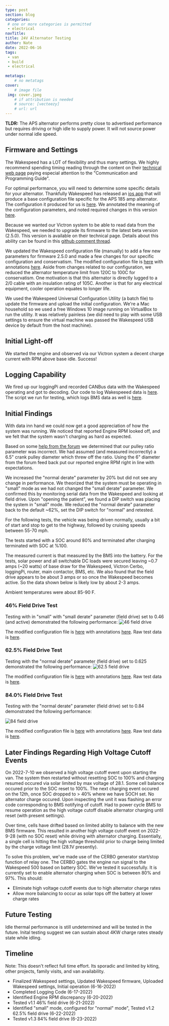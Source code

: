 ```yaml
---
type: post
section: blog
categories: 
 # one or more categories is permitted
 - electrical
navTitle: 
title: 24V Alternator Testing
author: Nate
date: 2022-06-16
tags:
 - van
 - build
 - electrical
 
metatags:
	# no metatags
cover: 
	# image file
 img: cover.jpeg
	# if attribution is needed
	# source: [vecteezy]
	# url: url
---
```


**TLDR:** The APS alternator performs pretty close to advertised performance but requires driving or high idle to supply power.  It will not source power under normal idle speed.

## Firmware and Settings

The Wakespeed has a LOT of flexibility and thus many settings.  We highly recommend spending timing reading through the content on their [technical web page](http://wakespeed.com/technical.html) paying especial attention to the "Communication and Programming Guide".

For optimal performance, you will need to determine some specific details for your alternator.  Thankfully Wakespeed has released an [ios app](https://apps.apple.com/us/app/wakespeed/id1526101154) that will produce a base configuration file specific for the APS 185 amp alternator.  The configuration it produced for us is [here](ALTREG.txt).  We annotated the meaning of the configuration parameters, and noted required changes in this version [here](ALTREG-annotated.txt).

Because we wanted our Victron system to be able to read data from the Wakespeed, we needed to upgrade its firmware to the latest beta version (2.5.0).  This version is available on their technical page.  Details about this ability can be found in this [github comment thread](https://github.com/victronenergy/venus/issues/779).

We updated the Wakespeed configuration file (manually) to add a few new parameters for firmware 2.5.0 and made a few changes for our specific configuration and conservatism.  The modified configuration file is [here](ALTREG-2022-6-16-v-1.0.txt) with annotations [here](ALTREG-2022-6-16-v-1.0-annotated.txt).  Aside from changes related to our configuration, we reduced the alternator temperature limit from 120C to 100C for conservatism.  One motivation is that this alternator is directly lugged to a 2/0 cable with an insulation rating of 105C.  Another is that for any electrical equipment, cooler operation equates to longer life.

We used the Wakespeed Universal Configuration Utility (a batch file) to update the firmware and upload the initial configuration.  We're a Mac household so we used a free Windows 10 image running on VirtualBox to run the utility.  It was relatively painless (we did need to play with some USB settings to ensure the virtual machine was passed the Wakespeed USB device by default from the host machine).


## Initial Light-off

We started the engine and observed via our Victron system a decent charge current with RPM above base idle.  Success!  

## Logging Capability

We fired up our loggingPi and recorded CANBus data with the Wakespeed operating and got to decoding. Our code to log Wakespeeed data is [here](https://github.com/natecostello/wakespeed-status).  The script we run for testing, which logs BMS data as well is [here](https://github.com/natecostello/rec-bms-autotesting/blob/master/bms_test/charge_script.py).

## Initial Findings

With data inn hand we could now get a good appreciation of how the system was running.  We noticed that reported Engine RPM looked off, and we felt that the system wasn't charging as hard as expected.  

Based on some [help from the forum](https://www.fordtransitusaforum.com/threads/seeking-idle-rpm-data-and-crankshaft-pulley-effective-diameter.90608/post-1187692) we determined that our pulley ratio parameter was incorrect.  We had assumed (and measured incorrectly) a 6.5" crank pulley diameter which threw off the ratio.  Using the 6" diameter from the forum feed back put our reported engine RPM right in line with expectations.

We increased the "normal derate" parameter by 20% but did not see any change in performance.  We theorized that the system must be operating in "small" mode as we had not changed the "small derate" parameter.  We confirmed this by monitoring serial data from the Wakespeed and looking at field drive.  Upon "opening the patient", we found a DIP switch was placing the system in "small" mode.  We reduced the "normal derate" parameter back to the default ~62%, set the DIP switch for "normal" and retested.

For the following tests, the vehicle was being driven normally, usually a bit of start and stop to get to the highway, followed by cruising speeds between 55-70 mph.  

The tests started with a SOC around 80% and terminated after charging terminated with SOC at %100.  

The measured current is that measured by the BMS into the battery.  For the tests, solar power and all switchable DC loads were secured leaving ~0.7 amps (~20 watts) of base draw for the Wakespeed, Victron Cerbo, loggingPi, router, main contactor, BMS, etc.  We also found that the field drive appears to be about 3 amps or so once the Wakespeed becomes active.  So the data shown below is likely low by about 2-3 amps.

Ambient temperatures were about 85-90 F.

### 46% Field Drive Test

Testing with in "small" with "small derate" parameter (field drive) set to 0.46 (and active) demonstrated the following performance:
![46 field drive](https://docs.google.com/spreadsheets/d/e/2PACX-1vQTcFFKGOb9fqqtI-93NP_QmIu0zNMuipFprKYlAMI2t5KybDCVkyU3Iaa3p2g6vZ4KvjHCGU8NQ7UW/pubchart?oid=766441317&format=image)

The modified configuration file is [here](ALTREG-2022-6-20-v-1.1.txt) with annotations [here](ALTREG-2022-6-20-v-1.1-annotated.txt). Raw test data is [here](2022-6-21-wakespeed-min-dc-load-v1.1-charge.csv).

### 62.5% Field Drive Test

Testing with the "normal derate" parameter (field drive) set to 0.625 demonstrated the following performance:
![62.5 field drive](https://docs.google.com/spreadsheets/d/e/2PACX-1vQTcFFKGOb9fqqtI-93NP_QmIu0zNMuipFprKYlAMI2t5KybDCVkyU3Iaa3p2g6vZ4KvjHCGU8NQ7UW/pubchart?oid=909248006&format=image)

The modified configuration file is [here](ALTREG-2022-6-21-v-1.2.txt) with annotations [here](ALTREG-2022-6-21-v-1.2-annotated.txt).  Raw test data is [here](2022-6-22-wakespeed-min-dc-load-v1.2-charge.csv).

### 84.0% Field Drive Test

Testing with the "normal derate" parameter (field drive) set to 0.84 demonstrated the following performance:

![84 field drive](https://docs.google.com/spreadsheets/d/e/2PACX-1vQTcFFKGOb9fqqtI-93NP_QmIu0zNMuipFprKYlAMI2t5KybDCVkyU3Iaa3p2g6vZ4KvjHCGU8NQ7UW/pubchart?oid=972344222&format=image)

The modified configuration file is [here](ALTREG-2022-6-22-v-1.3.txt) with annotations [here](ALTREG-2022-6-22-v-1.3-annotated.txt).  Raw test data is [here](2022-6-23-wakespeed-min-dc-load-v1.3-charge.csv).

## Later Findings Regarding High Voltage Cutoff Events

On 2022-7-10 we observed a high voltage cutoff event upon starting the van.  The system then restarted without resetting SOC to 100% and charging resumed occured via solar limited by max voltage of 28.1.  Some cell balance occured prior to the SOC reset to 100%.  The next charging event occured on the 12th, once SOC dropped to > 40% where we have SOCH set.  No alternator charge occured.  Upon inspecting the unit it was flashing an error code corresponding to BMS notifying of cutoff.  Had to power cycle BMS to resume operation as the high voltage cutoff disable alternator charging until reset (with  present settings).

Over time, cells have drifted based on limited ability to balance with the new BMS firmware.  This resulted in another high voltage cutoff event on 2022-9-28 (with no SOC reset) while driving with alternator charging.  Essentially, a single cell is hitting the high voltage threshold prior to charge being limited by the charge voltage limit (28.1V presently).

To solve this problem, we've made use of the CERBO generator start/stop function of relay one.  The CERBO gates the engine run signal to the Wakespeed 500 based on battery SOC.  We've tested it successfully.  It is currently set to enable alternator charging when SOC is between 80% and 97%.  This should:

* Eliminate high voltage cutoff events due to high alternator charge rates
* Allow more balancing to occur as solar tops off the battery at lower charge rates


## Future Testing

Idle thermal performance is still undetermined and will be tested in the future.  Inital testing suggest we can sustain about 4KW charge rates steady state while idling.

## Timeline

Note: This doesn't reflect full time effort.  Its sporadic and limited by kiting, other projects, family visits, and van availability.

* Finalized Wakespeed settings, Updated Wakespeed firmware, Uploaded Wakespeed settings, Initial operation (6-16-2022)
* Completed Logging Code (6-17-2022)
* Identified Engine RPM discrepancy (6-20-2022)
* Tested v1.1 46% field drive (6-21-2022)
* Identified "small" mode, configured for "normal" mode", Tested v1.2 62.5% field drive (6-22-2022)
* Tested v1.3 84% field drive (6-23-2022)
